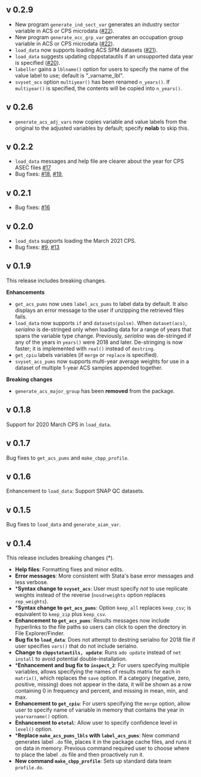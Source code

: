 
## v 0.2.9

- New program `generate_ind_sect_var` generates an industry sector variable in ACS or CPS microdata ([#22](https://github.com/CenterOnBudget/cbpp-stata-utils/issues/22)).
- New program `generate_occ_grp_var` generates an occupation group variable in ACS or CPS microdata ([#22](https://github.com/CenterOnBudget/cbpp-stata-utils/issues/22)).
- `load_data` now supports loading ACS SPM datasets ([#21](https://github.com/CenterOnBudget/cbpp-stata-utils/issues/21)).
- `load_data` suggests updating cbppstatautils if an unsupported data year is specified ([#20](https://github.com/CenterOnBudget/cbpp-stata-utils/issues/20)).
- `labeller` gains a `lblname()` option for users to specify the name of the value label to use; default is "_varname_lbl".
- `svyset_acs` option `multiyear()` has been renamed `n_years()`. If `multiyear()` is specified, the contents will be copied into `n_years()`.

## v 0.2.6

- `generate_acs_adj_vars` now copies variable and value labels from the original to the adjusted variables by default; specify **nolab** to skip this.


## v 0.2.2

- `load_data` messages and help file are clearer about the year for CPS ASEC files [#17](https://github.com/CenterOnBudget/cbpp-stata-utils/issues/17)
- Bug fixes: [#18](https://github.com/CenterOnBudget/cbpp-stata-utils/issues/18), [#19](https://github.com/CenterOnBudget/cbpp-stata-utils/issues/19), 


## v 0.2.1

- Bug fixes: [#16](https://github.com/CenterOnBudget/cbpp-stata-utils/issues/16)

## v 0.2.0

- `load_data` supports loading the March 2021 CPS.
- Bug fixes: [#9](https://github.com/CenterOnBudget/cbpp-stata-utils/issues/9), [#13](https://github.com/CenterOnBudget/cbpp-stata-utils/issues/13)


## v 0.1.9

This release includes breaking changes.

__Enhancements__

- `get_acs_pums` now uses `label_acs_pums` to label data by default. It also displays an error message to the user if unzipping the retrieved files fails.
- `load_data` now supports `if` and `datasets(pulse)`. When `dataset(acs)`, _serialno_ is de-stringed only when loading data for a range of years that spans the variable type change. Previously, _serialno_ was de-stringed if any of the years in `years()` were 2018 and later. De-stringing is now faster; it is implemented with `real()` instead of `destring`.
- `get_cpiu` labels variables (if `merge` or `replace` is specified).
- `svyset_acs_pums` now supports multi-year average weights for use in a dataset of multiple 1-year ACS samples appended together.

__Breaking changes__

- `generate_acs_major_group` has been __removed__ from the package. 


## v 0.1.8

Support for 2020 March CPS in `load_data`.

## v 0.1.7

Bug fixes to `get_acs_pums` and `make_cbpp_profile`.


## v 0.1.6

Enhancement to `load_data`: Support SNAP QC datasets.


## v 0.1.5

Bug fixes to `load_data` and `generate_aian_var`.


## v 0.1.4

This release includes breaking changes (*).

- **Help files**: Formatting fixes and minor edits.
- **Error messages**: More consistent with Stata's base error messages and less verbose.
- ***Syntax change to `svyset_acs`**: User must specify _not_ to use replicate weights instead of the reverse (`nosdrweights` option replaces `rep_weights`).
- ***Syntax change to `get_acs_pums`**: Option `keep_all` replaces `keep_csv`; is equivalent to `keep_zip` plus `keep_csv`. 
- **Enhancement to `get_acs_pums`**: Results messages now include hyperlinks to the file paths so users can click to open the directory in File Explorer/Finder.
- **Bug fix to `load_data`**: Does not attempt to destring serialno for 2018 file if user specifies `vars()` that do not include serialno.
- **Change to `cbppstatautils, update`**: Runs `ado update` instead of `net install` to avoid potential double-installation.
- ***Enhancement and bug fix to `inspect_2`**: For users specifying multiple variables, allows specifying the names of results matrix for each in `matrix()`, which replaces the `save` option. If a category (negative, zero, positive, missing) does not appear in the data, it will be shown as a row containing 0 in frequency and percent, and missing in mean, min, and max.
- **Enhancement to `get_cpiu`**: For users specifying the `merge` option, allow user to specify name of variable in memory that contains the year in `yearvarname()` option. 
- **Enhancement to `etotal`**: Allow user to specify confidence level in `level()` option.
- ***Replace `make_acs_pums_lbls` with `label_acs_pums`**: New command generates label `.do` file, places it in the package cache files, and runs it on data in memory. Previous command required user to choose where to place the label `.do` file and then proactively run it.
- **New command `make_cbpp_profile`**: Sets up standard data team `profile.do`. 

